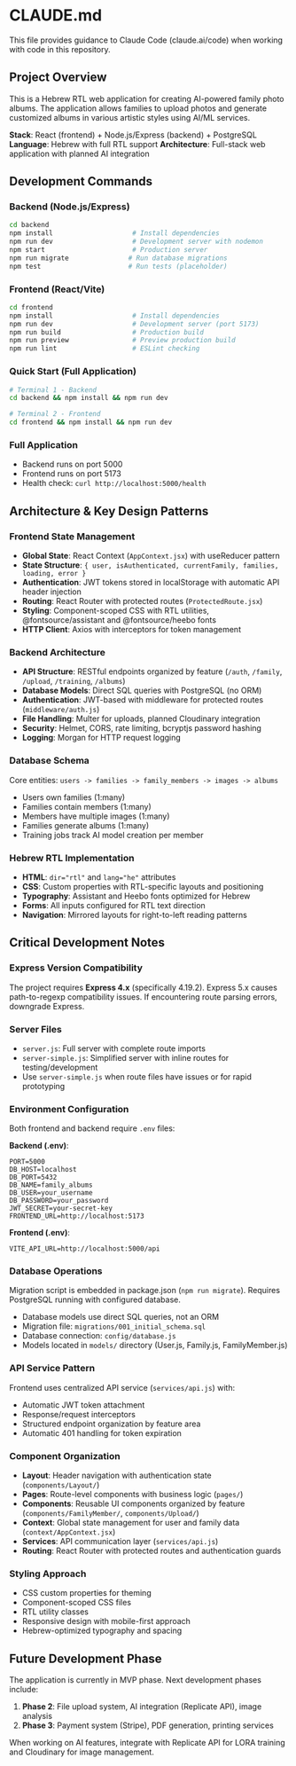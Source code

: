 # CLAUDE.md

This file provides guidance to Claude Code (claude.ai/code) when working with code in this repository.

## Project Overview

This is a Hebrew RTL web application for creating AI-powered family photo albums. The application allows families to upload photos and generate customized albums in various artistic styles using AI/ML services.

**Stack**: React (frontend) + Node.js/Express (backend) + PostgreSQL
**Language**: Hebrew with full RTL support
**Architecture**: Full-stack web application with planned AI integration

## Development Commands

### Backend (Node.js/Express)
```bash
cd backend
npm install                    # Install dependencies
npm run dev                    # Development server with nodemon
npm start                      # Production server
npm run migrate               # Run database migrations
npm test                      # Run tests (placeholder)
```

### Frontend (React/Vite)
```bash
cd frontend
npm install                    # Install dependencies
npm run dev                    # Development server (port 5173)
npm run build                  # Production build
npm run preview                # Preview production build
npm run lint                   # ESLint checking
```

### Quick Start (Full Application)
```bash
# Terminal 1 - Backend
cd backend && npm install && npm run dev

# Terminal 2 - Frontend  
cd frontend && npm install && npm run dev
```

### Full Application
- Backend runs on port 5000
- Frontend runs on port 5173
- Health check: `curl http://localhost:5000/health`

## Architecture & Key Design Patterns

### Frontend State Management
- **Global State**: React Context (`AppContext.jsx`) with useReducer pattern
- **State Structure**: `{ user, isAuthenticated, currentFamily, families, loading, error }`
- **Authentication**: JWT tokens stored in localStorage with automatic API header injection
- **Routing**: React Router with protected routes (`ProtectedRoute.jsx`)
- **Styling**: Component-scoped CSS with RTL utilities, @fontsource/assistant and @fontsource/heebo fonts
- **HTTP Client**: Axios with interceptors for token management

### Backend Architecture
- **API Structure**: RESTful endpoints organized by feature (`/auth`, `/family`, `/upload`, `/training`, `/albums`)
- **Database Models**: Direct SQL queries with PostgreSQL (no ORM)
- **Authentication**: JWT-based with middleware for protected routes (`middleware/auth.js`)
- **File Handling**: Multer for uploads, planned Cloudinary integration
- **Security**: Helmet, CORS, rate limiting, bcryptjs password hashing
- **Logging**: Morgan for HTTP request logging

### Database Schema
Core entities: `users -> families -> family_members -> images -> albums`
- Users own families (1:many)
- Families contain members (1:many)
- Members have multiple images (1:many)
- Families generate albums (1:many)
- Training jobs track AI model creation per member

### Hebrew RTL Implementation
- **HTML**: `dir="rtl"` and `lang="he"` attributes
- **CSS**: Custom properties with RTL-specific layouts and positioning
- **Typography**: Assistant and Heebo fonts optimized for Hebrew
- **Forms**: All inputs configured for RTL text direction
- **Navigation**: Mirrored layouts for right-to-left reading patterns

## Critical Development Notes

### Express Version Compatibility
The project requires **Express 4.x** (specifically 4.19.2). Express 5.x causes path-to-regexp compatibility issues. If encountering route parsing errors, downgrade Express.

### Server Files
- `server.js`: Full server with complete route imports
- `server-simple.js`: Simplified server with inline routes for testing/development
- Use `server-simple.js` when route files have issues or for rapid prototyping

### Environment Configuration
Both frontend and backend require `.env` files:

**Backend (.env)**:
```env
PORT=5000
DB_HOST=localhost
DB_PORT=5432
DB_NAME=family_albums
DB_USER=your_username
DB_PASSWORD=your_password
JWT_SECRET=your-secret-key
FRONTEND_URL=http://localhost:5173
```

**Frontend (.env)**:
```env
VITE_API_URL=http://localhost:5000/api
```

### Database Operations
Migration script is embedded in package.json (`npm run migrate`). Requires PostgreSQL running with configured database.
- Database models use direct SQL queries, not an ORM
- Migration file: `migrations/001_initial_schema.sql`
- Database connection: `config/database.js`
- Models located in `models/` directory (User.js, Family.js, FamilyMember.js)

### API Service Pattern
Frontend uses centralized API service (`services/api.js`) with:
- Automatic JWT token attachment
- Response/request interceptors
- Structured endpoint organization by feature area
- Automatic 401 handling for token expiration

### Component Organization
- **Layout**: Header navigation with authentication state (`components/Layout/`)
- **Pages**: Route-level components with business logic (`pages/`)
- **Components**: Reusable UI components organized by feature (`components/FamilyMember/`, `components/Upload/`)
- **Context**: Global state management for user and family data (`context/AppContext.jsx`)
- **Services**: API communication layer (`services/api.js`)
- **Routing**: React Router with protected routes and authentication guards

### Styling Approach
- CSS custom properties for theming
- Component-scoped CSS files
- RTL utility classes
- Responsive design with mobile-first approach
- Hebrew-optimized typography and spacing

## Future Development Phase

The application is currently in MVP phase. Next development phases include:
1. **Phase 2**: File upload system, AI integration (Replicate API), image analysis
2. **Phase 3**: Payment system (Stripe), PDF generation, printing services

When working on AI features, integrate with Replicate API for LORA training and Cloudinary for image management.